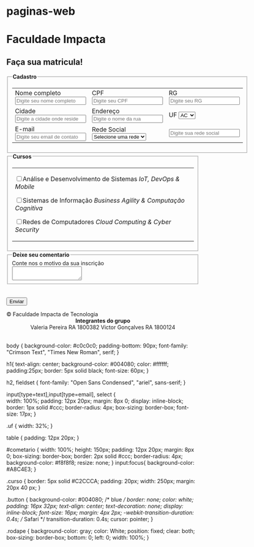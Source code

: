 # paginas-web
<!DOCTYPE html>

<html>  
  <head>
		<meta charset="utf-8">
		<title>Cadastro de aluno</title>
		<link rel="icon" href="impacta.png">
		<link rel="stylesheet" href="style.css">
	</head>
	<body>
		<h1>Faculdade Impacta</h1>
		<h2>Faça sua matricula!</h2>
		<form>
		  <fieldset><legend><b>Cadastro</b></legend>
      <table>	
        <tr>
          <td>
            <label for="Nome" id="nome">Nome completo</label>
            <input type="text" name="nome" maxlength="20"  placeholder="Digite seu nome completo">
          </td>
			  <td>
					<label for="cpf" id="cpf">CPF</label>
					<input type="text" name="cpf" maxlength="14" placeholder="Digite seu CPF">
				</td>
				<td>
					<label for="rg" id="rg">RG</label>
					<input type="text" name="cpf" maxlength="12" placeholder="Digite seu RG">
				</td>
			</tr>
			<tr>
				<td>
					<label for="cidade">Cidade</label>
					<input type="text" name="cidade" placeholder="Digite a cidade onde reside">
				</td>
				<td>
					<label for="endereço">Endereço</label>
					<input type="text" name="endereço" maxlength="30" placeholder="Digite o nome da rua">
				</td>
				<td>
					<label for="uf">UF</label>
					<select class="uf">
						<option>AC</option>
						<option>AL</option>
						<option>AM</option>
						<option>AP</option>
						<option>BA</option>
						<option>CE</option>
						<option>DF</option>
						<option>ES</option>
						<option>GO</option>
						<option>MA</option>
						<option>MG</option>
						<option>MS</option>
						<option>MT</option>
						<option>PA</option>
						<option>PB</option>
						<option>PE</option>
						<option>PI</option>
						<option>PR</option>
						<option>RJ</option>
						<option>RN</option>
						<option>RO</option>
						<option>RR</option>
						<option>RS</option>
						<option>SC</option>
						<option>SE</option>
						<option>SP</option>
						<option>TO</option>
					</select>
				</td>
			</tr>
			<tr>
				<td>
					<label for="e-mail">E-mail</label>
					<input type="email" name="emailaddress" placeholder="Digite seu email de contato">
				</td>
				<td>
					<label for="rede social">Rede Social</label>
					<select>
						<option>Selecione uma rede</option>
						<option>Facebook</option>
						<option>WhatsApp</option>
						<option>Twitter</option>
						<option>Outros</option>
					</select>
				</td>
				<td>
					<input type="text" name="redesocial" placeholder="Digite sua rede social">
				</td>
			</tr>
		</table>
		</fieldset>
		<fieldset><legend><b>Cursos</b></legend>
		<table>
			<tr>
				<td>
					<p><input name="curso1" type="checkbox" id="ads">Análise e Desenvolvimento de Sistemas <em>IoT, DevOps & Mobile</em></p>
					<p><input name="curso2" type="checkbox" id="si">Sistemas de Informação <em>Business Agility & Computação Cognitiva</em></p>
					<p><input name="curso3" type="checkbox" id="redes">Redes de Computadores <em>Cloud Computing & Cyber Security</em></p>
				</td>
			</tr>
		</table>
		</fieldset>
		<fieldset><legend><b>Deixe seu comentario</b></legend>
			<label for="comentario">Conte nos o motivo da sua inscrição</label>
			<br/>
			<textarea id="cometario" maxlength="100" >
			</textarea>
		</fieldset>
		<br/>
		<br/>
		<label for="botão"></label>
		<input type="button" class="button" value="Enviar">
		</form>
	</body>
	<footer class="rodape">
		&copy; Faculdade Impacta de Tecnologia
		<center><b>Integrantes do grupo</b></center>
		<center>Valeria Pereira RA 1800382 Victor Gonçalves RA 1800124</center><br/><p></p>
		</footer>
</html>

body {
	background-color: #c0c0c0;
	padding-bottom: 90px;
	font-family: "Crimson Text", "Times New Roman", serif;
}

h1{
	text-align: center;
	background-color: #004080;
	color: #ffffff;
	padding:25px;
	border: 5px solid black;
	font-size: 60px;
}

h2, fieldset {
	font-family: "Open Sans Condensed", "ariel", sans-serif;
}

input[type=text],input[type=email], select  {	
	width: 100%;
    padding: 12px 20px;
    margin: 8px 0;
    display: inline-block;
    border: 1px solid #ccc;
    border-radius: 4px;
    box-sizing: border-box;
    font-size: 17px;
}

.uf {
	width: 32%;
}

table {
	padding: 12px 20px;
}

#cometario {
	width: 100%;
    height: 150px;
    padding: 12px 20px;
    margin: 8px 0;
    box-sizing: border-box;
    border: 2px solid #ccc;
    border-radius: 4px;
    background-color: #f8f8f8;
    resize: none;
}
input:focus{
	background-color: #A8C4E3;
}

.curso {
	border: 5px solid #C2CCCA;
	padding: 20px;
	width: 250px;
	margin: 20px 40 px;
}

.button {
    background-color: #004080; /* blue */
    border: none;
    color: white;
    padding: 16px 32px;
    text-align: center;
    text-decoration: none;
    display: inline-block;
    font-size: 16px;
    margin: 4px 2px;
    -webkit-transition-duration: 0.4s; /* Safari */
    transition-duration: 0.4s;
    cursor: pointer;
}

.rodape {
	background-color: gray;
	color: White;
	position: fixed;
	clear: both;
	box-sizing: border-box;
	bottom: 0;
	left: 0;
	width: 100%;
}